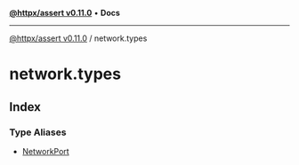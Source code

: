 [**@httpx/assert v0.11.0**](../README.md) • **Docs**

***

[@httpx/assert v0.11.0](../README.md) / network.types

# network.types

## Index

### Type Aliases

- [NetworkPort](type-aliases/NetworkPort.md)

